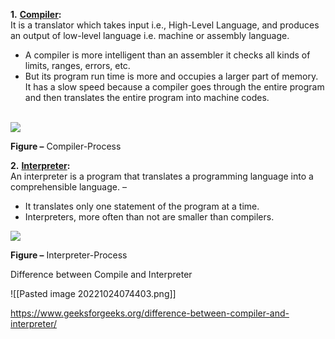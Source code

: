 

**1.** [**Compiler**](https://www.geeksforgeeks.org/introduction-of-compiler-design/)**:**   
It is a translator which takes input i.e., High-Level Language, and produces an output of low-level language i.e. machine or assembly language. 

-   A compiler is more intelligent than an assembler it checks all kinds of limits, ranges, errors, etc.
-   But its program run time is more and occupies a larger part of memory. It has a slow speed because a compiler goes through the entire program and then translates the entire program into machine codes.  
     

![](https://media.geeksforgeeks.org/wp-content/uploads/20200411231531/Compiler1.jpg)

**Figure –** Compiler-Process 

**2.** [**Interpreter**](https://www.geeksforgeeks.org/compiler-vs-interpreter-2/)**:**   
An interpreter is a program that translates a programming language into a comprehensible language. –  

-   It translates only one statement of the program at a time.
-   Interpreters, more often than not are smaller than compilers. 

![](https://media.geeksforgeeks.org/wp-content/uploads/20200411231903/Interpreter.jpg)

**Figure –** Interpreter-Process

Difference between Compile and Interpreter 

![[Pasted image 20221024074403.png]]


https://www.geeksforgeeks.org/difference-between-compiler-and-interpreter/
